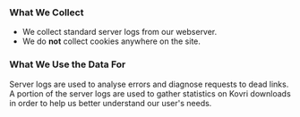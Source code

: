 ### What We Collect

- We collect standard server logs from our webserver.
- We do **not** collect cookies anywhere on the site. 

### What We Use the Data For

Server logs are used to analyse errors and diagnose requests to dead links. A portion of the server logs are used to gather statistics on Kovri downloads in order to help us better understand our user's needs.
